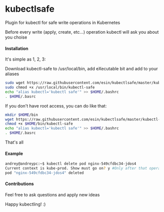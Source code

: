 # kubectlsafe
Plugin for kubectl for safe write operations in Kubernetes

Before every write (apply, create, etc...) operation kubectl will ask you about you choise

#### Installation
It's simple as 1, 2, 3:

Download kubectl-safe to /usr/local/bin, add eXecutable bit and add to your aliases

```sh
sudo wget https://raw.githubusercontent.com/esin/kubectlsafe/master/kubectl-safe -O /usr/local/bin/kubectl-safe
sudo chmod +x /usr/local/bin/kubectl-safe
echo "alias kubectl='kubectl safe'" >> $HOME/.bashrc
. $HOME/.basrc
```

If you don't have root access, you can do like that:
```sh
mkdir $HOME/bin
wget https://raw.githubusercontent.com/esin/kubectlsafe/master/kubectl-safe -O $HOME/bin/kubectl-safe
chmod +x $HOME/bin/kubectl-safe
echo "alias kubectl='kubectl safe'" >> $HOME/.bashrc
. $HOME/.basrc
```

That's all

#### Example

```sh
andrey@andreypc:~$ kubectl delete pod nginx-549cfdbc34-jdos4
Current context is kube-prod. Show must go on? y #Only after that operation will begin
pod "nginx-549cfdbc34-jdos4" deleted
```


#### Contributions

Feel free to ask questions and apply new ideas

Happy kubectling! :)
